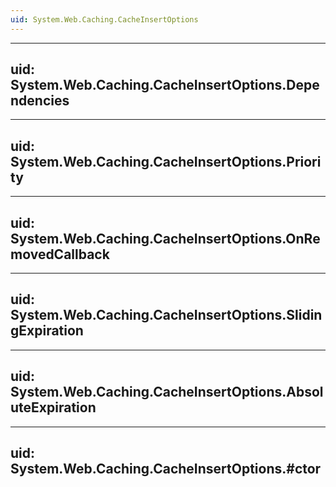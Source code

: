 ```yaml
---
uid: System.Web.Caching.CacheInsertOptions
---
```


---
uid: System.Web.Caching.CacheInsertOptions.Dependencies
---

---
uid: System.Web.Caching.CacheInsertOptions.Priority
---

---
uid: System.Web.Caching.CacheInsertOptions.OnRemovedCallback
---

---
uid: System.Web.Caching.CacheInsertOptions.SlidingExpiration
---

---
uid: System.Web.Caching.CacheInsertOptions.AbsoluteExpiration
---

---
uid: System.Web.Caching.CacheInsertOptions.#ctor
---
